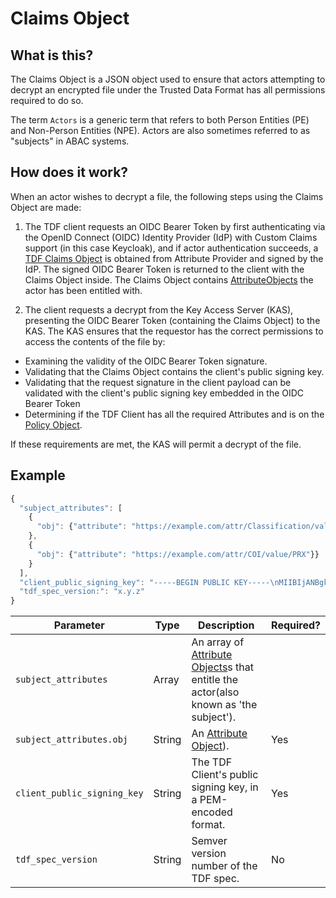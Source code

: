 # Claims Object

## What is this?

The Claims Object is a JSON object used to ensure that actors
attempting to decrypt an encrypted file under the Trusted Data Format
has all permissions required to do so.

The term `Actors` is a generic term that refers to both Person Entities (PE)
and Non-Person Entities (NPE). Actors are also sometimes referred to as "subjects"
in ABAC systems.

## How does it work?

When an actor wishes to decrypt a file, the following steps using
the Claims Object are made:

1. The TDF client requests an OIDC Bearer Token by first authenticating via the
OpenID Connect (OIDC) Identity Provider (IdP) with Custom Claims
support (in this case Keycloak), and if actor authentication succeeds, a
[TDF Claims Object](../schema/ClaimsObject.md) is obtained from
Attribute Provider and signed by the IdP.  The signed OIDC Bearer Token is
returned to the client with the Claims Object inside. The Claims
Object contains [AttributeObjects](AttributeObject.md) the actor has 
been entitled with.

2. The client requests a decrypt from the Key Access Server (KAS), 
presenting the OIDC Bearer Token (containing the Claims Object) to the KAS. 
The KAS ensures that the requestor has the correct permissions to access
the contents of the file by:

- Examining the validity of the OIDC Bearer Token signature.
- Validating that the Claims Object contains the client's public signing key.
- Validating that the request signature in the client payload can be validated
with the client's public signing key embedded in the OIDC Bearer Token
- Determining if the TDF Client has all the required Attributes and is on
  the [Policy Object](PolicyObject.md).

If these requirements are met, the KAS will permit a decrypt of the file.

## Example

```javascript
{
  "subject_attributes": [
    {
      "obj": {"attribute": "https://example.com/attr/Classification/value/S"}}
    },
    {
      "obj": {"attribute": "https://example.com/attr/COI/value/PRX"}}
    }
  ],
  "client_public_signing_key": "-----BEGIN PUBLIC KEY-----\nMIIBIjANBgkqhkiG9w0BAQEFAAOCAQ8AMIIBCgKCAQEAy18Efi6+3vSELpbK58gC\nA9vJxZtoRHR604yi707h6nzTsTSNUg5mNzt/nWswWzloIWCgA7EPNpJy9lYn4h1Z\n6LhxEgf0wFcaux0/C19dC6WRPd6 ... XzNO4J38CoFz/\nwwIDAQAB\n-----END PUBLIC KEY-----",
  "tdf_spec_version:": "x.y.z"
}
```

|Parameter|Type|Description|Required?|
|---|---|---|---|
|`subject_attributes`|Array|An array of [Attribute Objects](AttributeObject.md)s that entitle the actor(also known as 'the subject').
|`subject_attributes.obj`|String|An [Attribute Object](AttributeObject.md)).|Yes|
|`client_public_signing_key`|String|The TDF Client's public signing key, in a PEM-encoded format. |Yes|
|`tdf_spec_version`|String|Semver version number of the TDF spec.|No|
